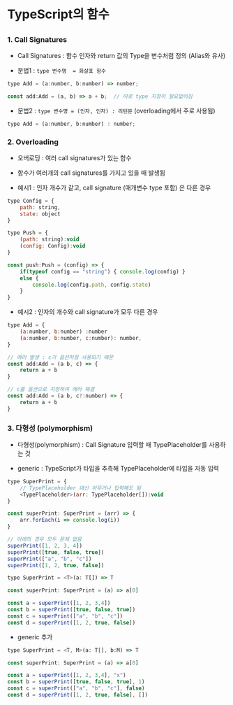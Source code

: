 # TypeScript의 함수

## 

### 1. Call Signatures
- Call Signatures : 함수 인자와 return 값의 Type을 변수처럼 정의 (Alias와 유사)

- 문법1 : ```type 변수명  = 화살표 함수```

```js
type Add = (a:number, b:number) => number;

const add:Add = (a, b) => a + b;  // 따로 type 지정이 필요없어짐
```

- 문법2 : ```type 변수명 = (인자, 인자) : 리턴문``` (overloading에서 주로 사용됨)
```js
type Add = (a:number, b:number) : number;
```

### 2. Overloading
- 오버로딩 : 여러 call signatures가 있는 함수

- 함수가 여러개의 call signatures를 가지고 있을 때 발생됨

- 예시1 : 인자 개수가 같고, call signature (매개변수 type 포함) 은 다른 경우

```js
type Config = {
    path: string,
    state: object
}

type Push = {
    (path: string):void
    (config: Config):void
}

const push:Push = (config) => {
    if(typeof config == "string") { console.log(config) }
    else {
        console.log(config.path, config.state)
    }
}
```

- 예시2 : 인자의 개수와 call signature가 모두 다른 경우
```js
type Add = {
    (a:number, b:number) :number
    (a:number, b:number, c:number): number,
}

// 에러 발생 : c가 옵션처럼 사용되기 때문
const add:Add = (a b, c) => {
    return a + b
}

// c를 옵션으로 지정하여 에러 해결
const add:Add = (a b, c?:number) => {
    return a + b
}
```

### 3. 다형성 (polymorphism)
- 다형성(polymorphism) : Call Signature 입력할 때 TypePlaceholder를 사용하는 것

- generic :  TypeScript가 타입을 추측해 TypePlaceholder에 타입을 자동 입력

```js
type SuperPrint = {
    // TypePlaceholder 대신 아무거나 입력해도 됨
    <TypePlaceholder>(arr: TypePlaceholder[]):void
}

const superPrint: SuperPrint = (arr) => {
    arr.forEach(i => console.log(i))
}

// 아래의 경우 모두 문제 없음
superPrint([1, 2, 3, 4])
superPrint([true, false, true])
superPrint(["a", "b", "c"])
superPrint([1, 2, true, false])
```

```js
type SuperPrint = <T>(a: T[]) => T

const superPrint: SuperPrint = (a) => a[0]

const a = superPrint([1, 2, 3,4])
const b = superPrint([true, false, true])
const c = superPrint(["a", "b", "c"])
const d = superPrint([1, 2, true, false])
```

- generic 추가
```js
type SuperPrint = <T, M>(a: T[], b:M) => T

const superPrint: SuperPrint = (a) => a[0]

const a = superPrint([1, 2, 3,4], "x")
const b = superPrint([true, false, true], 1)
const c = superPrint(["a", "b", "c"], false)
const d = superPrint([1, 2, true, false], [])
```
